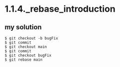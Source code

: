 # 1.1.4._rebase_introduction

## my solution

```
$ git checkout -b bugFix
$ git commit
$ git checkout main
$ git commit
$ git checkout bugFix
$ git rebase main
```
<!-- ## proposed solution -->
